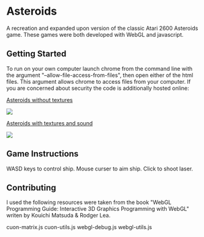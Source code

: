 ﻿# Asteroids

A recreation and expanded upon version of the classic Atari 2600 Asteroids game.
These games were both developed with WebGL and javascript.

## Getting Started

To run on your own computer launch chrome from the command line with the
argument "–allow-file-access-from-files", then open either of the html files.
This argument allows chrome to access files from your computer. If you are
concerned about security the code is additionally hosted online:

[Asteroids without textures](http://www.ecst.csuchico.edu/~jprovazek/asteroidsNoText.html)

![](https://i.imgur.com/IQY8IZH.gifv)

[Asteroids with textures and sound](http://www.ecst.csuchico.edu/~jprovazek/asteroids.html)

![](https://i.imgur.com/XvSInnl.gifv)

## Game Instructions

WASD keys to control ship.
Mouse curser to aim ship.
Click to shoot laser.

## Contributing

I used the following resources were taken from the book "WebGL Programming
Guide: Interactive 3D Graphics Programming with WebGL" writen by Kouichi Matsuda
& Rodger Lea.

cuon-matrix.js
cuon-utils.js
webgl-debug.js
webgl-utils.js
